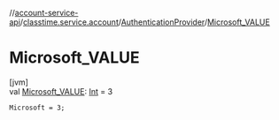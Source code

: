 //[account-service-api](../../../index.md)/[classtime.service.account](../index.md)/[AuthenticationProvider](index.md)/[Microsoft_VALUE](-microsoft_-v-a-l-u-e.md)

# Microsoft_VALUE

[jvm]\
val [Microsoft_VALUE](-microsoft_-v-a-l-u-e.md): [Int](https://kotlinlang.org/api/latest/jvm/stdlib/kotlin/-int/index.html) = 3

`Microsoft = 3;`
